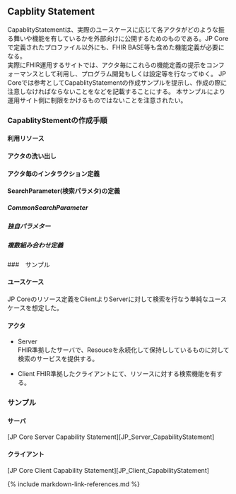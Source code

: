 ## Capblity Statement
CapablityStatementは、実際のユースケースに応じて各アクタがどのような振る舞いや機能を有しているかを外部向けに公開するためのものである。JP Coreで定義されたプロファイル以外にも、FHIR BASE等も含めた機能定義が必要になる。<br/>
実際にFHIR運用するサイトでは、アクタ毎にこれらの機能定義の提示をコンフォーマンスとして利用し、プログラム開発もしくは設定等を行なってゆく。
JP Coreでは参考としてCapablityStatementの作成サンプルを提示し、作成の際に注意しなければならないことをなどを記載することにする。
本サンプルにより運用サイト側に制限をかけるものではないことを注意されたい。

### CapablityStementの作成手順
#### 利用リソース

#### アクタの洗い出し

#### アクタ毎のインタラクション定義

#### SearchParameter(検索パラメタ)の定義
##### CommonSearchParameter
##### 独自パラメター
##### 複数組み合わせ定義


###　サンプル
#### ユースケース
JP Coreのリソース定義をClientよりServerに対して検索を行なう単純なユースケースを想定した。

#### アクタ
* Server<br/>
FHIR準拠したサーバで、Resouceを永続化して保持ししているものに対して検索のサービスを提供する。

* Client
FHIR準拠したクライアントにて、リソースに対する検索機能を有する。

### サンプル
#### サーバ

[JP Core Server Capability Statement][JP_Server_CapabilityStatement]
#### クライアント

[JP Core Client Capability Statement][JP_Client_CapabilityStatement]

{% include markdown-link-references.md %}